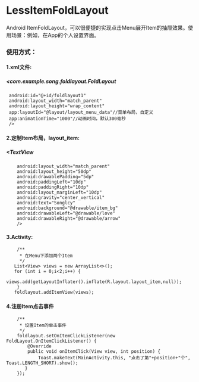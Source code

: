 
# LessItemFoldLayout
Android ItemFoldLayout，可以很便捷的实现点击Menu展开Item的抽屉效果。使用场景：例如，在App的个人设置界面。
### 使用方式：
#### 1.xml文件:
##### <com.example.song.foldlayout.FoldLayout
     android:id="@+id/foldlayout1"
     android:layout_width="match_parent"
     android:layout_height="wrap_content"
     app:layoutId="@layout/layout_menu_data"//菜单布局，自定义
     app:animationTime="1000"//动画时间，默认300毫秒
     />
#### 2.定制Item布局，layout_item:
##### <TextView
        android:layout_width="match_parent"
        android:layout_height="50dp"
        android:drawablePadding="5dp"
        android:paddingLeft="10dp"
        android:paddingRight="10dp"
        android:layout_marginLeft="10dp"
        android:gravity="center_vertical"
        android:text="Songlcy"
        android:background="@drawable/item_bg"
        android:drawableLeft="@drawable/love"
        android:drawableRight="@drawable/arrow"
        />
#### 3.Activity:
        /**
         * 在Menu下添加两个Item
         */
       List<View> views = new ArrayList<>();
       for (int i = 0;i<2;i++) {
            views.add(getLayoutInflater().inflate(R.layout.layout_item,null));
        }
       foldlayout.addItemView(views);

#### 4.注册Item点击事件
        /**
         * 设置Item的单击事件
         */
        foldlayout.setOnItemClickListener(new FoldLayout.OnItemClickListener() {
            @Override
            public void onItemClick(View view, int position) {
                Toast.makeText(MainActivity.this, "点击了第"+position+"个", Toast.LENGTH_SHORT).show();
           }
        });
